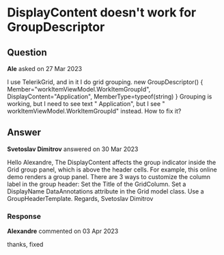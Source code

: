 # DisplayContent doesn't work for GroupDescriptor

## Question

**Ale** asked on 27 Mar 2023

I use TelerikGrid, and in it I do grid grouping. new GroupDescriptor()
{
Member="workItemViewModel.WorkItemGroupId",
DisplayContent="Application",
MemberType=typeof(string)
} Grouping is working, but I need to see text " Application", but I see " workItemViewModel.WorkItemGroupId" instead. How to fix it?

## Answer

**Svetoslav Dimitrov** answered on 30 Mar 2023

Hello Alexandre, The DisplayContent affects the group indicator inside the Grid group panel, which is above the header cells. For example, this online demo renders a group panel. There are 3 ways to customize the column label in the group header: Set the Title of the GridColumn. Set a DisplayName DataAnnotations attribute in the Grid model class. Use a GroupHeaderTemplate. Regards, Svetoslav Dimitrov

### Response

**Alexandre** commented on 03 Apr 2023

thanks, fixed
